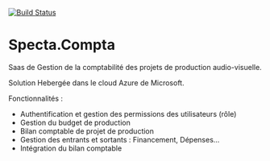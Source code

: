 [![Build Status](https://calebbeng.visualstudio.com/FinProd/_apis/build/status/FinProd%20-%20CI?branchName=master)](https://calebbeng.visualstudio.com/FinProd/_build/latest?definitionId=2&branchName=master)

# Specta.Compta
Saas de Gestion de la comptabilité des projets de production audio-visuelle.

Solution Hebergée dans le cloud Azure de Microsoft.

Fonctionnalités :

 *  Authentification et gestion des permissions des utilisateurs (rôle)
 *  Gestion du budget de production
 *  Bilan comptable de projet de production
 *  Gestion des entrants et sortants : Financement, Dépenses...
 *  Intégration du bilan comptable
